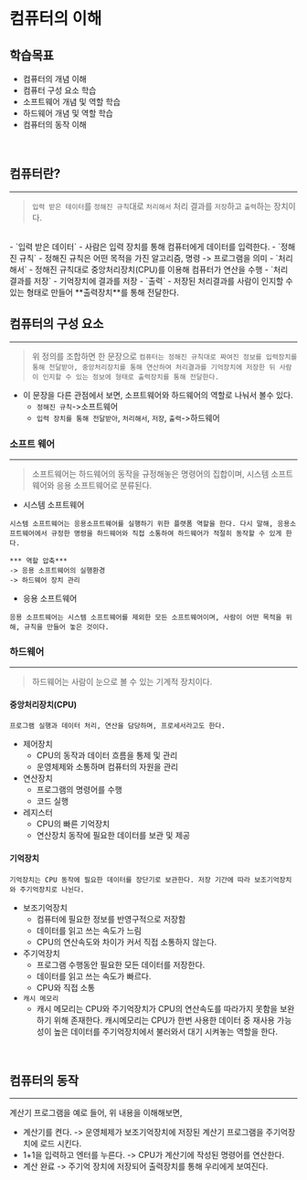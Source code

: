 # 컴퓨터의 이해

## 학습목표
- 컴퓨터의 개념 이해
- 컴퓨터 구성 요소 학습
- 소프트웨어 개념 및 역할 학습
- 하드웨어 개념 및 역할 학습
- 컴퓨터의 동작 이해

</br>

## 컴퓨터란?
***********
> `입력 받은 테이터`를 `정해진 규칙`대로 `처리해서` 처리 결과를 `저장`하고 `출력`하는 장치이다.
</br>
- `입력 받은 데이터`
    - 사람은 입력 장치를 통해 컴퓨터에게 데이터를 입력한다.
- `정해진 규칙`
    - 정해진 규칙은 어떤 목적을 가진 알고리즘, 명령 -> 프로그램을 의미
- `처리해서`
    - 정해진 규칙대로 중앙처리장치(CPU)를 이용해 컴퓨터가 연산을 수행
- `처리 결과를 저장`
    - 기억장치에 결과를 저장
- `출력`
    - 저장된 처리결과를 사람이 인지할 수 있는 형태로 만들어 **출력장치**를 통해 전달한다.

</br>

## 컴퓨터의 구성 요소
***********
>위 정의를 조합하면 한 문장으로 `컴퓨터는 정해진 규칙대로 짜여진 정보를 입력장치를 통해 전달받아, 중앙처리장치를 통해 연산하여 처리결과를 기억장치에 저장한 뒤 사람이 인지할 수 있는 정보에 형태로 출력장치를 통해 전달한다.`
- 이 문장을 다른 관점에서 보면, 소프트웨어와 하드웨어의 역할로 나눠서 볼수 있다.
    - `정해진 규칙`->소프트웨어
    - `입력 장치를 통해 전달받아`, `처리해서`, `저장`, `출력`->하드웨어

### 소프트 웨어
*****
>소프트웨어는 하드웨어의 동작을 규정해놓은 명령어의 집합이며, 시스템 소프트웨어와 응용 소프트웨어로 분류된다.

- 시스템 소프트웨어
```
시스템 소프트웨어는 응용소프트웨어를 실행하기 위한 플랫폼 역할을 한다. 다시 말해, 응용소프트웨어에서 규정한 명령을 하드웨어와 직접 소통하여 하드웨어가 적절히 동작할 수 있게 한다.

*** 역할 압축***
-> 응용 소프트웨어의 실행환경
-> 하드웨어 장치 관리
```

- 응용 소프트웨어
```
응용 소프트웨어는 시스템 소프트웨어를 제외한 모든 소프트웨어이며, 사람이 어떤 목적을 위해, 규칙을 만들어 놓은 것이다.
```

### 하드웨어
*****
>하드웨어는 사람이 눈으로 볼 수 있는 기계적 장치이다.

#### 중앙처리장치(CPU)
```
프로그램 실행과 데이터 처리, 연산을 담당하며, 프로세서라고도 한다.
```
- 제어장치
  - CPU의 동작과 데이터 흐름을 통제 및 관리
  - 운영체제와 소통하며 컴퓨터의 자원을 관리
- 연산장치
  - 프로그램의 명령어를 수행
  - 코드 실행
- 레지스터
  - CPU의 빠른 기억장치
  - 연산장치 동작에 필요한 데이터를 보관 및 제공 

#### 기억장치
```
기억장치는 CPU 동작에 필요한 데이터를 장단기로 보관한다. 저장 기간에 따라 보조기억장치와 주기억장치로 나뉜다.
```
- 보조기억장치
    - 컴퓨터에 필요한 정보를 반영구적으로 저장함
    - 데이터를 읽고 쓰는 속도가 느림
    - CPU의 연산속도와 차이가 커서 직접 소통하지 않는다.
- 주기억장치
    - 프로그램 수행동안 필요한 모든 데이터를 저장한다.
    - 데이터를 읽고 쓰는 속도가 빠르다.
    - CPU와 직접 소통
- `캐시 메모리`
    - 캐시 메모리는 CPU와 주기억장치가 CPU의 연산속도를 따라가지 못함을 보완하기 위해 존재한다. 캐시메모리는 CPU가 한번 사용한 데이터 중 재사용 가능성이 높은 데이터를 주기억장치에서 불러와서 대기 시켜놓는 역할을 한다.

</br>

## 컴퓨터의 동작
*******
계산기 프로그램을 예로 들어, 위 내용을 이해해보면, 
 - 계산기를 켠다. -> 운영체제가 보조기억장치에 저장된 계산기 프로그램을 주기억장치에 로드 시킨다.
 - 1+1을 입력하고 엔터를 누른다. -> CPU가 계산기에 작성된 명령어를 연산한다.
 - 계산 완료 -> 주기억 장치에 저장되어 출력장치를 통해 우리에게 보여진다.